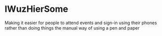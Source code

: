 # IWuzHierSome
Making it easier for people to attend events and sign-in using their phones rather than doing things the manual way of using a pen and paper
